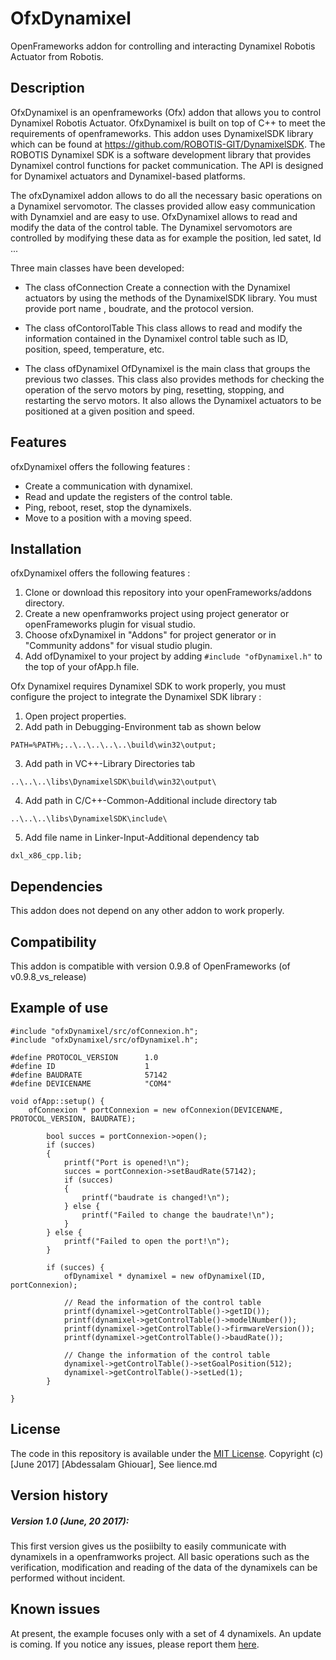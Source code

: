 OfxDynamixel 
=====================================

OpenFrameworks addon for controlling and interacting Dynamixel Robotis Actuator from Robotis.


Description
------------
OfxDynamixel is an openframeworks (Ofx) addon that allows you to control Dynamixel Robotis Actuator. OfxDynamixel  is built on top of C++ to meet the requirements of openframeworks. This addon uses DynamixelSDK library which can be found at https://github.com/ROBOTIS-GIT/DynamixelSDK. 
The ROBOTIS Dynamixel SDK is a software development library that provides Dynamixel control functions for packet communication. The API is designed for Dynamixel actuators and Dynamixel-based platforms.

The ofxDynamixel addon allows to do all the necessary basic operations on a Dynamixel servomotor. The classes provided allow easy communication with Dynamxiel and are easy to use. 
OfxDynamixel allows to read and modify the data of the control table. The Dynamixel servomotors are controlled by modifying these data as for example the position, led satet, Id ...

Three main classes have been developed:


* The class ofConnection
    Create a connection with the Dynamixel actuators by using the methods of the DynamixelSDK library. You must provide port name , boudrate, and the protocol version.

* The class ofContorolTable 
This class allows to read and modify the information contained in the Dynamixel control table such as ID, position, speed, temperature, etc. 

* The class ofDynamixel 
    OfDynamixel is the main class that groups the previous two classes. This class also provides methods for checking the operation of the servo motors by ping, resetting, stopping, and restarting the servo motors. 
    It also allows the Dynamixel actuators to be positioned at a given position and speed. 

Features
------------
ofxDynamixel offers the following features :
* Create a communication with dynamixel.
* Read and update the registers of the control table.
* Ping, reboot, reset, stop the dynamixels.
* Move to a position with a moving speed.


Installation
------------
ofxDynamixel offers the following features :
1. Clone or download this repository into your openFrameworks/addons directory. 
2. Create a new openframworks project using project generator or openFrameworks plugin for visual studio.
3. Choose ofxDynamixel in "Addons" for project generator or in "Community addons" for visual studio plugin.
4. Add ofDynamixel to your project by adding ``` #include "ofDynamixel.h" ``` to the top of your ofApp.h file.

Ofx Dynamixel requires Dynamixel SDK to work properly, you must configure the project to integrate the Dynamixel SDK library : 
1. Open project properties. 
2. Add path in Debugging-Environment tab as shown below 
```
PATH=%PATH%;..\..\..\..\..\build\win32\output;
```
3. Add path in VC++-Library Directories tab 
```
..\..\..\libs\DynamixelSDK\build\win32\output\
```
4. Add path in C/C++-Common-Additional include directory tab
```
..\..\..\libs\DynamixelSDK\include\
```
5. Add file name in Linker-Input-Additional dependency tab 
```
dxl_x86_cpp.lib;
```
    

Dependencies
------------
This addon does not depend on any other addon to work properly.

Compatibility
------------
This addon is compatible with version 0.9.8 of OpenFrameworks (of v0.9.8_vs_release)

Example of use
------------
```
#include "ofxDynamixel/src/ofConnexion.h";
#include "ofxDynamixel/src/ofDynamixel.h";

#define PROTOCOL_VERSION      1.0
#define ID                    1
#define BAUDRATE              57142
#define DEVICENAME            "COM4"    

void ofApp::setup() {
    ofConnexion * portConnexion = new ofConnexion(DEVICENAME, PROTOCOL_VERSION, BAUDRATE);
    
		bool succes = portConnexion->open();
		if (succes)
		{	
			printf("Port is opened!\n");
			succes = portConnexion->setBaudRate(57142);
			if (succes)
			{
				printf("baudrate is changed!\n");
			} else {
				printf("Failed to change the baudrate!\n");
			} 
		} else {
			printf("Failed to open the port!\n");
		}

		if (succes) {
		    ofDynamixel * dynamixel = new ofDynamixel(ID, portConnexion);
		    
			// Read the information of the control table
			printf(dynamixel->getControlTable()->getID());
			printf(dynamixel->getControlTable()->modelNumber());
			printf(dynamixel->getControlTable()->firmwareVersion());
			printf(dynamixel->getControlTable()->baudRate());
		
			// Change the information of the control table
			dynamixel->getControlTable()->setGoalPosition(512);
			dynamixel->getControlTable()->setLed(1);
		}
		
}

```

License
-------
The code in this repository is available under the [MIT License](https://secure.wikimedia.org/wikipedia/en/wiki/Mit_license). Copyright (c) [June 2017] [Abdessalam Ghiouar], See lience.md

Version history
------------
#####  Version 1.0 (June, 20 2017):
This first version gives us the posiibilty to easily communicate with dynamixels in a openframworks project.
All  basic operations such as the verification, modification and reading of the data of the dynamixels can be performed without incident.

Known issues
------------

At present, the example focuses only with a set of 4 dynamixels. An update is coming.
If you notice any issues, please report them [here](https://github.com/ghiouar/OfxDynamixel/issues).


